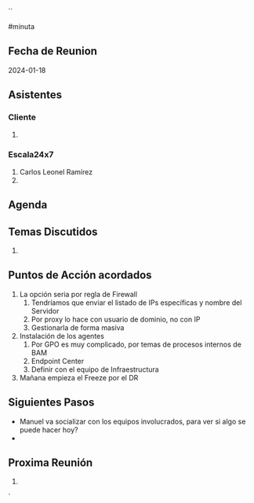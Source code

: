``

#minuta
## Fecha de Reunion
2024-01-18

## Asistentes

### Cliente
1. 
### Escala24x7
1. Carlos Leonel Ramírez
2. 

## Agenda

## Temas Discutidos
1. 

## Puntos de Acción acordados
1. La opción seria por regla de Firewall
	1. Tendríamos que enviar el listado de IPs específicas y nombre del Servidor
	2. Por proxy lo hace con usuario de dominio, no con IP
	3. Gestionarla de forma masiva 
2. Instalación de los agentes
	1. Por GPO es muy complicado, por temas de procesos internos de BAM
	2. Endpoint Center
	3. Definir con el equipo de Infraestructura
3. Mañana empieza el Freeze por el DR

## Siguientes Pasos

- Manuel va socializar con los equipos involucrados, para ver si algo se puede hacer hoy?
- 


## Proxima Reunión
1.  

`